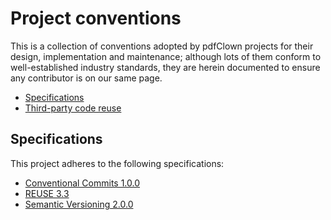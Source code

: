 <!--
  SPDX-FileCopyrightText: 2025 Stefano Chizzolini and contributors

  SPDX-License-Identifier: LGPL-3.0-or-later
-->

# Project conventions

This is a collection of conventions adopted by pdfClown projects for their design, implementation and maintenance; although lots of them conform to well-established industry standards, they are herein documented to ensure any contributor is on our same page.

- [Specifications](#specifications)
- [Third-party code reuse](third-party.md)

## Specifications

This project adheres to the following specifications:

- [Conventional Commits 1.0.0](https://www.conventionalcommits.org/en/v1.0.0/)
- [REUSE 3.3](https://reuse.software/spec-3.3/)
- [Semantic Versioning 2.0.0](https://semver.org/spec/v2.0.0.html)
